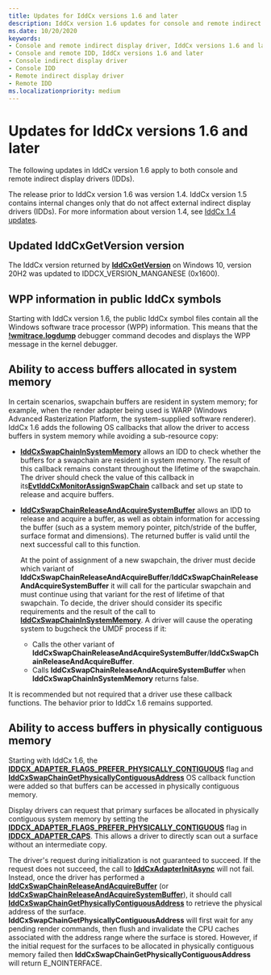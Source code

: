 ```yaml
---
title: Updates for IddCx versions 1.6 and later
description: IddCx version 1.6 updates for console and remote indirect display drivers
ms.date: 10/20/2020
keywords:
- Console and remote indirect display driver, IddCx versions 1.6 and later
- Console and remote IDD, IddCx versions 1.6 and later
- Console indirect display driver
- Console IDD
- Remote indirect display driver
- Remote IDD
ms.localizationpriority: medium
---
```


# Updates for IddCx versions 1.6 and later

The following updates in IddCx version 1.6 apply to both console and remote indirect display drivers (IDDs).

The release prior to IddCx version 1.6 was version 1.4. IddCx version 1.5 contains internal changes only that do not affect external indirect display drivers (IDDs). For more information about version 1.4, see [IddCx 1.4 updates](iddcx1.4-updates.md).

## Updated IddCxGetVersion version

The IddCx version returned by [**IddCxGetVersion**](/windows-hardware/drivers/ddi/iddcx/nf-iddcx-iddcxgetversion) on Windows 10, version 20H2 was updated to IDDCX_VERSION_MANGANESE (0x1600).

## WPP information in public IddCx symbols

Starting with IddCx version 1.6, the public IddCx symbol files contain all the Windows software trace processor (WPP) information. This means that the [**!wmitrace.logdump**](../debugger/-wmitrace-logdump.md) debugger command decodes and displays the WPP message in the kernel debugger.

## Ability to access buffers allocated in system memory

In certain scenarios, swapchain buffers are resident in system memory; for example, when the render adapter being used is WARP (Windows Advanced Rasterization Platform, the system-supplied software renderer). IddCx 1.6 adds the following OS callbacks that allow the driver to access buffers in system memory while avoiding a sub-resource copy:

* [**IddCxSwapChainInSystemMemory**](/windows-hardware/drivers/ddi/iddcx/nf-iddcx-iddcxswapchaininsystemmemory) allows an IDD to check whether the buffers for a swapchain are resident in system memory. The result of this callback remains constant throughout the lifetime of the swapchain. The driver should check the value of this callback in its[**EvtIddCxMonitorAssignSwapChain**](/windows-hardware/drivers/ddi/iddcx/nc-iddcx-evt_idd_cx_monitor_assign_swapchain) callback and set up state to release and acquire buffers.

* [**IddCxSwapChainReleaseAndAcquireSystemBuffer**](/windows-hardware/drivers/ddi/iddcx/nf-iddcx-iddcxswapchainreleaseandacquiresystembuffer) allows an IDD to release and acquire a buffer, as well as obtain information for accessing the buffer (such as a system memory pointer, pitch/stride of the buffer, surface format and dimensions). The returned buffer is valid until the next successful call to this function.

  At the point of assignment of a new swapchain, the driver must decide which variant of **IddCxSwapChainReleaseAndAcquireBuffer**/**IddCxSwapChainReleaseAndAcquireSystemBuffer** it will call for the particular swapchain and must continue using that variant for the rest of lifetime of that swapchain. To decide, the driver should consider its specific requirements and the result of the call to [**IddCxSwapChainInSystemMemory**](/windows-hardware/drivers/ddi/iddcx/nf-iddcx-iddcxswapchaininsystemmemory). A driver will cause the operating system to bugcheck the UMDF process if it:

  * Calls the other variant of **IddCxSwapChainReleaseAndAcquireSystemBuffer**/**IddCxSwapChainReleaseAndAcquireBuffer**.
  * Calls **IddCxSwapChainReleaseAndAcquireSystemBuffer** when **IddCxSwapChainInSystemMemory** returns false.

It is recommended but not required that a driver use these callback functions. The behavior prior to IddCx 1.6 remains supported.

## Ability to access buffers in physically contiguous memory

Starting with IddCx 1.6, the [**IDDCX_ADAPTER_FLAGS_PREFER_PHYSICALLY_CONTIGUOUS**](/windows-hardware/drivers/ddi/iddcx/ne-iddcx-iddcx_adapter_flags) flag and [**IddCxSwapChainGetPhysicallyContiguousAddress**](/windows-hardware/drivers/ddi/iddcx/nf-iddcx-iddcxswapchaingetphysicallycontiguousaddress) OS callback function were added so that buffers can be accessed in physically contiguous memory.

Display drivers can request that primary surfaces be allocated in physically contiguous system memory by setting the [**IDDCX_ADAPTER_FLAGS_PREFER_PHYSICALLY_CONTIGUOUS**](/windows-hardware/drivers/ddi/iddcx/ne-iddcx-iddcx_adapter_flags) flag in [**IDDCX_ADAPTER_CAPS**](/windows-hardware/drivers/ddi/iddcx/ns-iddcx-iddcx_adapter_caps). This allows a driver to directly scan out a surface without an intermediate copy.

The driver's request during initialization is not guaranteed to succeed. If the request does not succeed, the call to [**IddCxAdapterInitAsync**](/windows-hardware/drivers/ddi/iddcx/nf-iddcx-iddcxadapterinitasync) will not fail. Instead, once the driver has performed a [**IddCxSwapChainReleaseAndAcquireBuffer**](/windows-hardware/drivers/ddi/iddcx/nf-iddcx-iddcxswapchainreleaseandacquirebuffer) (or [**IddCxSwapChainReleaseAndAcquireSystemBuffer**](/windows-hardware/drivers/ddi/iddcx/nf-iddcx-iddcxswapchainreleaseandacquirebuffer)), it should call [**IddCxSwapChainGetPhysicallyContiguousAddress**](/windows-hardware/drivers/ddi/iddcx/nf-iddcx-iddcxswapchaingetphysicallycontiguousaddress) to retrieve the physical address of the surface. **IddCxSwapChainGetPhysicallyContiguousAddress** will first wait for any pending render commands, then flush and invalidate the CPU caches associated with the address range where the surface is stored. However, if the initial request for the surfaces to be allocated in physically contiguous memory failed then **IddCxSwapChainGetPhysicallyContiguousAddress** will return E_NOINTERFACE.
